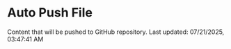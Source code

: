 # Auto Push File

Content that will be pushed to GitHub repository.
Last updated: 07/21/2025, 03:47:41 AM